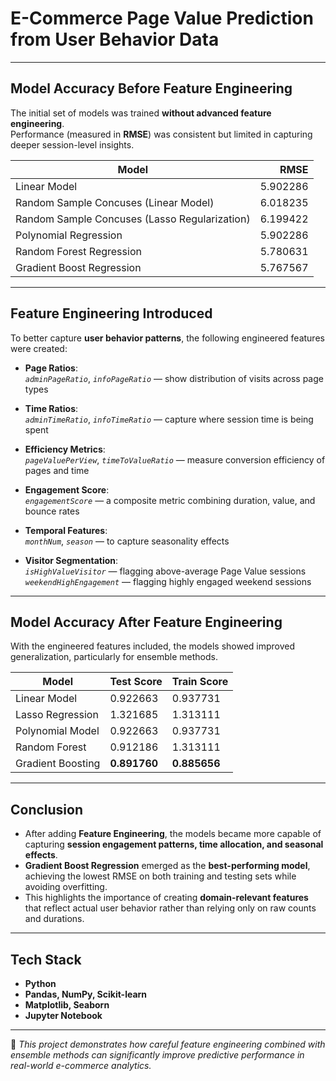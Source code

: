# E-Commerce Page Value Prediction from User Behavior Data

---

## Model Accuracy Before Feature Engineering
The initial set of models was trained **without advanced feature engineering**.  
Performance (measured in **RMSE**) was consistent but limited in capturing deeper session-level insights.

| Model                                         |    RMSE   |
|-----------------------------------------------|----------:|
| Linear Model                                  | 5.902286  |
| Random Sample Concuses (Linear Model)         | 6.018235  |
| Random Sample Concuses (Lasso Regularization) | 6.199422  |
| Polynomial Regression                         | 5.902286  |
| Random Forest Regression                      | 5.780631  |
| Gradient Boost Regression                     | 5.767567  |
---

## Feature Engineering Introduced
To better capture **user behavior patterns**, the following engineered features were created:

- **Page Ratios**:  
  *`adminPageRatio`*, *`infoPageRatio`* — show distribution of visits across page types  

- **Time Ratios**:  
  *`adminTimeRatio`*, *`infoTimeRatio`* — capture where session time is being spent  

- **Efficiency Metrics**:  
  *`pageValuePerView`*, *`timeToValueRatio`* — measure conversion efficiency of pages and time  

- **Engagement Score**:  
  *`engagementScore`* — a composite metric combining duration, value, and bounce rates  

- **Temporal Features**:  
  *`monthNum`*, *`season`* — to capture seasonality effects  

- **Visitor Segmentation**:  
  *`isHighValueVisitor`* — flagging above-average Page Value sessions  
  *`weekendHighEngagement`* — flagging highly engaged weekend sessions  

---

## Model Accuracy After Feature Engineering
With the engineered features included, the models showed improved generalization, particularly for ensemble methods.

| Model             | Test Score | Train Score |
|-------------------|------------|-------------|
| Linear Model      | 0.922663   | 0.937731    |
| Lasso Regression  | 1.321685   | 1.313111    |
| Polynomial Model  | 0.922663   | 0.937731    |
| Random Forest     | 0.912186   | 1.313111    |
| Gradient Boosting | **0.891760** | **0.885656** |

---

## Conclusion
- After adding **Feature Engineering**, the models became more capable of capturing **session engagement patterns, time allocation, and seasonal effects**.  
- **Gradient Boost Regression** emerged as the **best-performing model**, achieving the lowest RMSE on both training and testing sets while avoiding overfitting.  
- This highlights the importance of creating **domain-relevant features** that reflect actual user behavior rather than relying only on raw counts and durations.

---

## Tech Stack
- **Python**  
- **Pandas, NumPy, Scikit-learn**  
- **Matplotlib, Seaborn**  
- **Jupyter Notebook**

---

📌 *This project demonstrates how careful feature engineering combined with ensemble methods can significantly improve predictive performance in real-world e-commerce analytics.*
